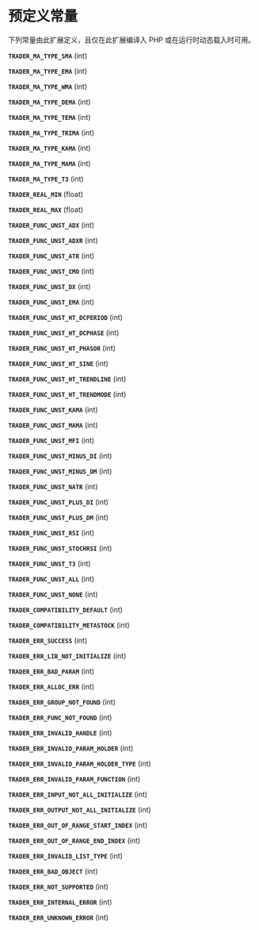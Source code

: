 预定义常量
==========

下列常量由此扩展定义，且仅在此扩展编译入 PHP 或在运行时动态载入时可用。

**`TRADER_MA_TYPE_SMA`** (<span class="type">int</span>)  
<span class="simpara"> </span>

**`TRADER_MA_TYPE_EMA`** (<span class="type">int</span>)  
<span class="simpara"> </span>

**`TRADER_MA_TYPE_WMA`** (<span class="type">int</span>)  
<span class="simpara"> </span>

**`TRADER_MA_TYPE_DEMA`** (<span class="type">int</span>)  
<span class="simpara"> </span>

**`TRADER_MA_TYPE_TEMA`** (<span class="type">int</span>)  
<span class="simpara"> </span>

**`TRADER_MA_TYPE_TRIMA`** (<span class="type">int</span>)  
<span class="simpara"> </span>

**`TRADER_MA_TYPE_KAMA`** (<span class="type">int</span>)  
<span class="simpara"> </span>

**`TRADER_MA_TYPE_MAMA`** (<span class="type">int</span>)  
<span class="simpara"> </span>

**`TRADER_MA_TYPE_T3`** (<span class="type">int</span>)  
<span class="simpara"> </span>

**`TRADER_REAL_MIN`** (<span class="type">float</span>)  
<span class="simpara"> </span>

**`TRADER_REAL_MAX`** (<span class="type">float</span>)  
<span class="simpara"> </span>

**`TRADER_FUNC_UNST_ADX`** (<span class="type">int</span>)  
<span class="simpara"> </span>

**`TRADER_FUNC_UNST_ADXR`** (<span class="type">int</span>)  
<span class="simpara"> </span>

**`TRADER_FUNC_UNST_ATR`** (<span class="type">int</span>)  
<span class="simpara"> </span>

**`TRADER_FUNC_UNST_CMO`** (<span class="type">int</span>)  
<span class="simpara"> </span>

**`TRADER_FUNC_UNST_DX`** (<span class="type">int</span>)  
<span class="simpara"> </span>

**`TRADER_FUNC_UNST_EMA`** (<span class="type">int</span>)  
<span class="simpara"> </span>

**`TRADER_FUNC_UNST_HT_DCPERIOD`** (<span class="type">int</span>)  
<span class="simpara"> </span>

**`TRADER_FUNC_UNST_HT_DCPHASE`** (<span class="type">int</span>)  
<span class="simpara"> </span>

**`TRADER_FUNC_UNST_HT_PHASOR`** (<span class="type">int</span>)  
<span class="simpara"> </span>

**`TRADER_FUNC_UNST_HT_SINE`** (<span class="type">int</span>)  
<span class="simpara"> </span>

**`TRADER_FUNC_UNST_HT_TRENDLINE`** (<span class="type">int</span>)  
<span class="simpara"> </span>

**`TRADER_FUNC_UNST_HT_TRENDMODE`** (<span class="type">int</span>)  
<span class="simpara"> </span>

**`TRADER_FUNC_UNST_KAMA`** (<span class="type">int</span>)  
<span class="simpara"> </span>

**`TRADER_FUNC_UNST_MAMA`** (<span class="type">int</span>)  
<span class="simpara"> </span>

**`TRADER_FUNC_UNST_MFI`** (<span class="type">int</span>)  
<span class="simpara"> </span>

**`TRADER_FUNC_UNST_MINUS_DI`** (<span class="type">int</span>)  
<span class="simpara"> </span>

**`TRADER_FUNC_UNST_MINUS_DM`** (<span class="type">int</span>)  
<span class="simpara"> </span>

**`TRADER_FUNC_UNST_NATR`** (<span class="type">int</span>)  
<span class="simpara"> </span>

**`TRADER_FUNC_UNST_PLUS_DI`** (<span class="type">int</span>)  
<span class="simpara"> </span>

**`TRADER_FUNC_UNST_PLUS_DM`** (<span class="type">int</span>)  
<span class="simpara"> </span>

**`TRADER_FUNC_UNST_RSI`** (<span class="type">int</span>)  
<span class="simpara"> </span>

**`TRADER_FUNC_UNST_STOCHRSI`** (<span class="type">int</span>)  
<span class="simpara"> </span>

**`TRADER_FUNC_UNST_T3`** (<span class="type">int</span>)  
<span class="simpara"> </span>

**`TRADER_FUNC_UNST_ALL`** (<span class="type">int</span>)  
<span class="simpara"> </span>

**`TRADER_FUNC_UNST_NONE`** (<span class="type">int</span>)  
<span class="simpara"> </span>

**`TRADER_COMPATIBILITY_DEFAULT`** (<span class="type">int</span>)  
<span class="simpara"> </span>

**`TRADER_COMPATIBILITY_METASTOCK`** (<span class="type">int</span>)  
<span class="simpara"> </span>

**`TRADER_ERR_SUCCESS`** (<span class="type">int</span>)  
<span class="simpara"> </span>

**`TRADER_ERR_LIB_NOT_INITIALIZE`** (<span class="type">int</span>)  
<span class="simpara"> </span>

**`TRADER_ERR_BAD_PARAM`** (<span class="type">int</span>)  
<span class="simpara"> </span>

**`TRADER_ERR_ALLOC_ERR`** (<span class="type">int</span>)  
<span class="simpara"> </span>

**`TRADER_ERR_GROUP_NOT_FOUND`** (<span class="type">int</span>)  
<span class="simpara"> </span>

**`TRADER_ERR_FUNC_NOT_FOUND`** (<span class="type">int</span>)  
<span class="simpara"> </span>

**`TRADER_ERR_INVALID_HANDLE`** (<span class="type">int</span>)  
<span class="simpara"> </span>

**`TRADER_ERR_INVALID_PARAM_HOLDER`** (<span class="type">int</span>)  
<span class="simpara"> </span>

**`TRADER_ERR_INVALID_PARAM_HOLDER_TYPE`** (<span class="type">int</span>)  
<span class="simpara"> </span>

**`TRADER_ERR_INVALID_PARAM_FUNCTION`** (<span class="type">int</span>)  
<span class="simpara"> </span>

**`TRADER_ERR_INPUT_NOT_ALL_INITIALIZE`** (<span class="type">int</span>)  
<span class="simpara"> </span>

**`TRADER_ERR_OUTPUT_NOT_ALL_INITIALIZE`** (<span class="type">int</span>)  
<span class="simpara"> </span>

**`TRADER_ERR_OUT_OF_RANGE_START_INDEX`** (<span class="type">int</span>)  
<span class="simpara"> </span>

**`TRADER_ERR_OUT_OF_RANGE_END_INDEX`** (<span class="type">int</span>)  
<span class="simpara"> </span>

**`TRADER_ERR_INVALID_LIST_TYPE`** (<span class="type">int</span>)  
<span class="simpara"> </span>

**`TRADER_ERR_BAD_OBJECT`** (<span class="type">int</span>)  
<span class="simpara"> </span>

**`TRADER_ERR_NOT_SUPPORTED`** (<span class="type">int</span>)  
<span class="simpara"> </span>

**`TRADER_ERR_INTERNAL_ERROR`** (<span class="type">int</span>)  
<span class="simpara"> </span>

**`TRADER_ERR_UNKNOWN_ERROR`** (<span class="type">int</span>)  
<span class="simpara"> </span>
